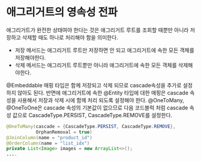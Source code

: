 # 애그리거트의 영속성 전파 
애그리거트가 완전한 상태여야 한다는 것은 애그리거트 루트를 조회할 때뿐만 아니라 저장하고 삭제할 때도 하나로 처리해야 함을 의미한다. 
- 저장 메서드는 애그리거트 루트만 저장하면 안 되고 애그리거트에 속한 모든 객체를 저장해야한다.
- 삭제 메서드는 애그리거트 루트뿐만 아니라 애그리거트에 속한 모든 객체를 삭제해야한다.

@Embeddable 매핑 타입은 함께 저장되고 삭제 되므로 cascade속성을 추가로 설정하지 않아도 된다. 반면에 애그리거트에 속한 @Entity 타입에 대한 매핑은 cascade 속성을 사용해서 저장과 삭제 시에 함께 처리
 되도록 설정해야 한다. @OneToMany, @OneToOne은 cascade 속성의 기본값이 없으므로 다음 코드블럭 처럼 cascade 속성 값으로 CascadeType.PERSIST, CascadeType.REMOVE를 설정한다. 
 
 ```java
 @OneToMany(cascade = {CascadeType.PERSIST, CascadeType.REMOVE},
            OrphanRemoval = true)
 @JoinColumn(name = "product_id")
 @OrderColumn(name = "list_idx")
 private List<Image> images = new ArrayList<>();
 ....
 ```
 
 
